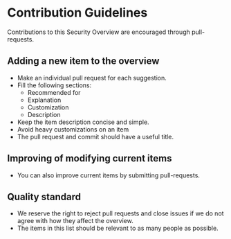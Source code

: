 # Contribution Guidelines

Contributions to this Security Overview are encouraged through pull-requests.

## Adding a new item to the overview

- Make an individual pull request for each suggestion.
- Fill the following sections:
	- Recommended for
	- Explanation
	- Customization
	- Description
- Keep the item description concise and simple.
- Avoid heavy customizations on an item
- The pull request and commit should have a useful title.

## Improving of modifying current items

- You can also improve current items by submitting pull-requests. 

## Quality standard

- We reserve the right to reject pull requests and close issues if we do not agree with how they affect the overview.
- The items in this list should be relevant to as many people as possible.
